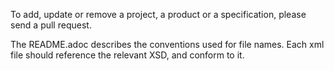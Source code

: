 To add, update or remove a project, a product or a specification, please send a pull request.

The README.adoc describes the conventions used for file names. Each xml file should reference the relevant XSD, and conform to it.

